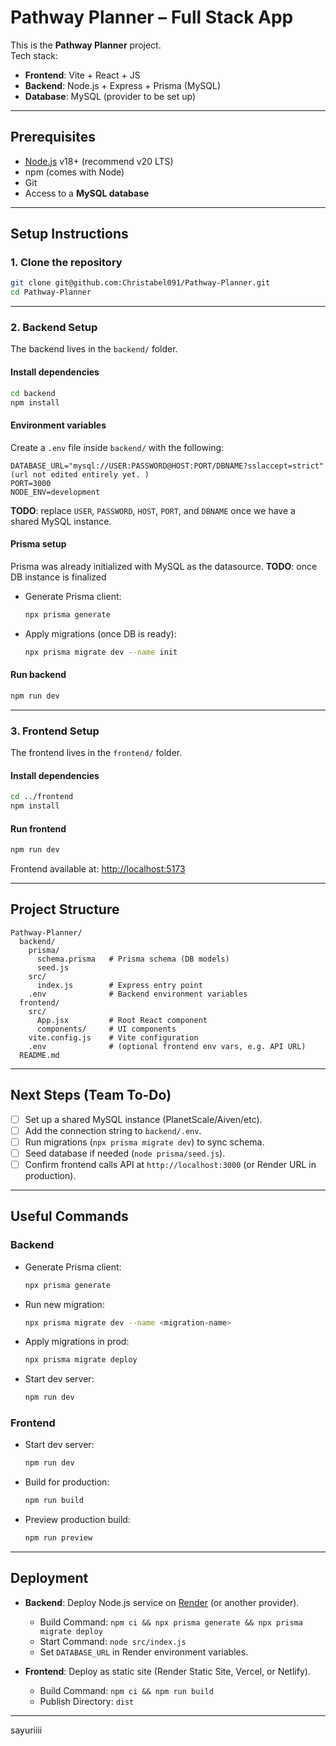 # Pathway Planner – Full Stack App

This is the **Pathway Planner** project.  
Tech stack:

- **Frontend**: Vite + React + JS
- **Backend**: Node.js + Express + Prisma (MySQL)
- **Database**: MySQL (provider to be set up)

---

## Prerequisites

- [Node.js](https://nodejs.org/) v18+ (recommend v20 LTS)
- npm (comes with Node)
- Git
- Access to a **MySQL database**

---

## Setup Instructions

### 1. Clone the repository

```bash
git clone git@github.com:Christabel091/Pathway-Planner.git
cd Pathway-Planner
```

---

### 2. Backend Setup

The backend lives in the `backend/` folder.

#### Install dependencies

```bash
cd backend
npm install
```

#### Environment variables

Create a `.env` file inside `backend/` with the following:

```env
DATABASE_URL="mysql://USER:PASSWORD@HOST:PORT/DBNAME?sslaccept=strict" (url not edited entirely yet. )
PORT=3000
NODE_ENV=development
```

**TODO**: replace `USER`, `PASSWORD`, `HOST`, `PORT`, and `DBNAME` once we have a shared MySQL instance.

#### Prisma setup

Prisma was already initialized with MySQL as the datasource.
**TODO**: once DB instance is finalized

- Generate Prisma client:
  ```bash
  npx prisma generate
  ```
- Apply migrations (once DB is ready):
  ```bash
  npx prisma migrate dev --name init
  ```

#### Run backend

```bash
npm run dev
```

---

### 3. Frontend Setup

The frontend lives in the `frontend/` folder.

#### Install dependencies

```bash
cd ../frontend
npm install
```

#### Run frontend

```bash
npm run dev
```

Frontend available at: [http://localhost:5173](http://localhost:5173)

---

## Project Structure

```
Pathway-Planner/
  backend/
    prisma/
      schema.prisma   # Prisma schema (DB models)
      seed.js
    src/
      index.js        # Express entry point
    .env              # Backend environment variables
  frontend/
    src/
      App.jsx         # Root React component
      components/     # UI components
    vite.config.js    # Vite configuration
    .env              # (optional frontend env vars, e.g. API URL)
  README.md
```

---

## Next Steps (Team To-Do)

- [ ] Set up a shared MySQL instance (PlanetScale/Aiven/etc).
- [ ] Add the connection string to `backend/.env`.
- [ ] Run migrations (`npx prisma migrate dev`) to sync schema.
- [ ] Seed database if needed (`node prisma/seed.js`).
- [ ] Confirm frontend calls API at `http://localhost:3000` (or Render URL in production).

---

## Useful Commands

### Backend

- Generate Prisma client:
  ```bash
  npx prisma generate
  ```
- Run new migration:
  ```bash
  npx prisma migrate dev --name <migration-name>
  ```
- Apply migrations in prod:
  ```bash
  npx prisma migrate deploy
  ```
- Start dev server:
  ```bash
  npm run dev
  ```

### Frontend

- Start dev server:
  ```bash
  npm run dev
  ```
- Build for production:
  ```bash
  npm run build
  ```
- Preview production build:
  ```bash
  npm run preview
  ```

---

## Deployment

- **Backend**: Deploy Node.js service on [Render](https://render.com/) (or another provider).

  - Build Command: `npm ci && npx prisma generate && npx prisma migrate deploy`
  - Start Command: `node src/index.js`
  - Set `DATABASE_URL` in Render environment variables.

- **Frontend**: Deploy as static site (Render Static Site, Vercel, or Netlify).
  - Build Command: `npm ci && npm run build`
  - Publish Directory: `dist`

---
sayuriiii